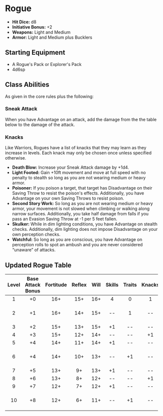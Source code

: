 # Rogue
- **Hit Dice:** d8
- **Initiative Bonus:** +2
- **Weapons:** Light and Medium
- **Armor:** Light and Medium plus Bucklers

## Starting Equipment
- A Rogue's Pack or Explorer's Pack
- 4d6sp

## Class Abilities
As given in the core rules plus the following:

### Sneak Attack
When you have Advantage on an attack, add the damage from the the table below to the damage of the attack.

### Knacks
Like Warriors, Rogues have a list of knacks that they may learn as they increase in levels.  Each knack may only be chosen once unless specified otherwise.
- **Death Blow:** Increase your Sneak Attack damage by +1d4.
- **Light Footed:** Gain +10ft movement and move at full speed with no penalty to stealth so long as you are not wearing medium or heavy armor.
- **Poisoner:** If you poison a target, that target has Disadvantage on their Saving Throw to resist the poison's effects. Additionally, you have Advantage on your own Saving Throws to resist poison.
- **Second Story Work:** So long as you are not wearing medium or heavy armor, your movement is not slowed when climbing or walking along narrow surfaces. Additionally, you take half damage from falls if you pass an Evasion Saving Throw at -1 per 5 feet fallen.
- **Skulker:** While in dim lighting conditions, you have Advantage on stealth checks. Additionally, dim lighting does not impose Disadvantage on your own perception checks.
- **Watchful:** So long as you are conscious, you have Advantage on perception rolls to spot an ambush and you are never considered “unaware” of attacks.

## Updated Rogue Table
| Level | Base<br/>Attack<br/>Bonus | Fortitude | Reflex | Will | Skills | Traits | Knacks | Notes               |
| :---: | :-----------------------: | :-------: | :----: | :--: | :----: | :----: | :----: | :------------------ |
|   1   |            +0             |    16+    |  15+   | 16+  |   4    |   0    |   1    |                     |
|   2   |            +1             |    16+    |  14+   | 15+  |   --   |   1    |   --   | Sneak Attack (+1d4) |
|   3   |            +2             |    15+    |  13+   | 15+  |   +1   |   --   |   --   |                     |
|   4   |            +3             |    15+    |  12+   | 14+  |   --   |   --   |   +1   |                     |
|   5   |            +4             |    14+    |  11+   | 14+  |   +1   |   --   |   --   |                     |
|   6   |            +4             |    14+    |  10+   | 13+  |   --   |   +1   |   --   | Sneak Attack (+2d4) |
|   7   |            +5             |    13+    |   9+   | 13+  |   +1   |   --   |   --   |                     |
|   8   |            +6             |    13+    |   8+   | 12+  |   --   |   --   |   +1   |                     |
|   9   |            +7             |    12+    |   7+   | 12+  |   +1   |   --   |   --   |                     |
|  10   |            +8             |    12+    |   6+   | 11+  |   --   |   +1   |   --   | Sneak Attack (+3d4) |

